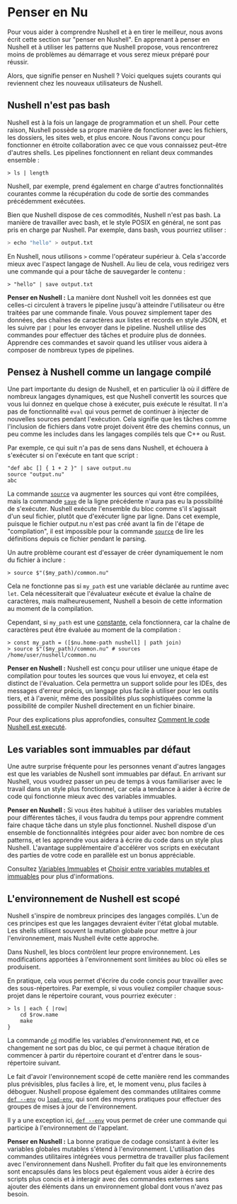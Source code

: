 # Penser en Nu

Pour vous aider à comprendre Nushell et à en tirer le meilleur, nous avons écrit cette section sur "penser en Nushell". En apprenant à penser en Nushell et à utiliser les patterns que Nushell propose, vous rencontrerez moins de problèmes au démarrage et vous serez mieux préparé pour réussir.

Alors, que signifie penser en Nushell ? Voici quelques sujets courants qui reviennent chez les nouveaux utilisateurs de Nushell.

## Nushell n'est pas bash

Nushell est à la fois un langage de programmation et un shell. Pour cette raison, Nushell possède sa propre manière de fonctionner avec les fichiers, les dossiers, les sites web, et plus encore. Nous l'avons conçu pour fonctionner en étroite collaboration avec ce que vous connaissez peut-être d'autres shells. Les pipelines fonctionnent en reliant deux commandes ensemble :

```nu
> ls | length
```

Nushell, par exemple, prend également en charge d'autres fonctionnalités courantes comme la récupération du code de sortie des commandes précédemment exécutées.

Bien que Nushell dispose de ces commodités, Nushell n'est pas bash. La manière de travailler avec bash, et le style POSIX en général, ne sont pas pris en charge par Nushell. Par exemple, dans bash, vous pourriez utiliser :

```sh
> echo "hello" > output.txt
```

En Nushell, nous utilisons `>` comme l'opérateur supérieur à. Cela s'accorde mieux avec l'aspect langage de Nushell. Au lieu de cela, vous redirigez vers une commande qui a pour tâche de sauvegarder le contenu :

```nu
> "hello" | save output.txt
```

**Penser en Nushell :** La manière dont Nushell voit les données est que celles-ci circulent à travers le pipeline jusqu'à atteindre l'utilisateur ou être traitées par une commande finale. Vous pouvez simplement taper des données, des chaînes de caractères aux listes et records en style JSON, et les suivre par `|` pour les envoyer dans le pipeline. Nushell utilise des commandes pour effectuer des tâches et produire plus de données. Apprendre ces commandes et savoir quand les utiliser vous aidera à composer de nombreux types de pipelines.

## Pensez à Nushell comme un langage compilé

Une part importante du design de Nushell, et en particulier là où il diffère de nombreux langages dynamiques, est que Nushell convertit les sources que vous lui donnez en quelque chose à exécuter, puis exécute le résultat. Il n'a pas de fonctionnalité `eval` qui vous permet de continuer à injecter de nouvelles sources pendant l'exécution. Cela signifie que les tâches comme l'inclusion de fichiers dans votre projet doivent être des chemins connus, un peu comme les includes dans les langages compilés tels que C++ ou Rust.

Par exemple, ce qui suit n'a pas de sens dans Nushell, et échouera à s'exécuter si on l'exécute en tant que script :

```nu
"def abc [] { 1 + 2 }" | save output.nu
source "output.nu"
abc
```

La commande [`source`](/commands/docs/source.md) va augmenter les sources qui vont être compilées, mais la commande [`save`](/commands/docs/save.md) de la ligne précédente n'aura pas eu la possibilité de s'exécuter. Nushell exécute l'ensemble du bloc comme s'il s'agissait d'un seul fichier, plutôt que d'exécuter ligne par ligne. Dans cet exemple, puisque le fichier output.nu n'est pas créé avant la fin de l'étape de "compilation", il est impossible pour la commande [`source`](/commands/docs/source.md) de lire les définitions depuis ce fichier pendant le parsing.

Un autre problème courant est d'essayer de créer dynamiquement le nom du fichier à inclure :

```nu
> source $"($my_path)/common.nu"
```

Cela ne fonctionne pas si `my_path` est une variable déclarée au runtime avec `let`. Cela nécessiterait que l'évaluateur exécute et évalue la chaîne de caractères, mais malheureusement, Nushell a besoin de cette information au moment de la compilation.

Cependant, si `my_path` est une [constante](/book/variables#constant-variables), cela fonctionnera, car la chaîne de caractères peut être évaluée au moment de la compilation :

```nu
> const my_path = ([$nu.home-path nushell] | path join)
> source $"($my_path)/common.nu" # sources /home/user/nushell/common.nu
```

**Penser en Nushell :** Nushell est conçu pour utiliser une unique étape de compilation pour toutes les sources que vous lui envoyez, et cela est distinct de l'évaluation. Cela permettra un support solide pour les IDEs, des messages d'erreur précis, un langage plus facile à utiliser pour les outils tiers, et à l'avenir, même des possibilités plus sophistiquées comme la possibilité de compiler Nushell directement en un fichier binaire.

Pour des explications plus approfondies, consultez [Comment le code Nushell est executé](/book/how_nushell_code_gets_run.md).

## Les variables sont immuables par défaut

Une autre surprise fréquente pour les personnes venant d'autres langages est que les variables de Nushell sont immuables par défaut. En arrivant sur Nushell, vous voudrez passer un peu de temps à vous familiariser avec le travail dans un style plus fonctionnel, car cela a tendance à aider à écrire de code qui fonctionne mieux avec des variables immuables.

**Penser en Nushell :** Si vous êtes habitué à utiliser des variables mutables pour différentes tâches, il vous faudra du temps pour apprendre comment faire chaque tâche dans un style plus fonctionnel. Nushell dispose d'un ensemble de fonctionnalités intégrées pour aider avec bon nombre de ces patterns, et les apprendre vous aidera à écrire du code dans un style plus Nushell.
L'avantage supplémentaire d'accélérer vos scripts en exécutant des parties de votre code en parallèle est un bonus appréciable.

Consultez [Variables Immuables](/book/variables.html#immutable-variables) et [Choisir entre variables mutables et immuables](/book/variables.html#choosing-between-mutable-and-immutable-variables) pour plus d'informations.

## L'environnement de Nushell est scopé

Nushell s'inspire de nombreux principes des langages compilés. L'un de ces principes est que les langages devraient éviter l'état global mutable. Les shells utilisent souvent la mutation globale pour mettre à jour l'environnement, mais Nushell évite cette approche.

Dans Nushell, les blocs contrôlent leur propre environnement. Les modifications apportées à l'environnement sont limitées au bloc où elles se produisent.

En pratique, cela vous permet d'écrire du code concis pour travailler avec des sous-répertoires. Par exemple, si vous vouliez compiler chaque sous-projet dans le répertoire courant, vous pourriez exécuter :

```nu
> ls | each { |row|
    cd $row.name
    make
}
```

La commande [`cd`](/commands/docs/cd.md) modifie les variables d'environnement `PWD`, et ce changement ne sort pas du bloc, ce qui permet à chaque itération de commencer à partir du répertoire courant et d'entrer dans le sous-répertoire suivant.

Le fait d'avoir l'environnement scopé de cette manière rend les commandes plus prévisibles, plus faciles à lire, et, le moment venu, plus faciles à déboguer. Nushell propose également des commandes utilitaires comme [`def --env`](/commands/docs/def.md) ou [`load-env`](/commands/docs/load-env.md), qui sont des moyens pratiques pour effectuer des groupes de mises à jour de l'environnement.

Il y a une exception ici, [`def --env`](/commands/docs/def.md) vous permet de créer une commande qui participe à l'environnement de l'appelant.

**Penser en Nushell :** La bonne pratique de codage consistant à éviter les variables globales mutables s'étend à l'environnement. L'utilisation des commandes utilitaires intégrées vous permettra de travailler plus facilement avec l'environnement dans Nushell. Profiter du fait que les environnements sont encapsulés dans les blocs peut également vous aider à écrire des scripts plus concis et à interagir avec des commandes externes sans ajouter des éléments dans un environnement global dont vous n'avez pas besoin.
